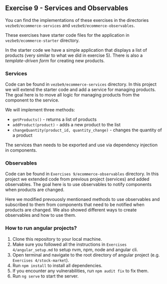 ## Exercise 9 - Services and Observables

You can find the implementations of these exercises in the directories `vezbe9/ecommerce-services` and `vezbe9/ecommerce-observables`.

These exercises have starter code files for the application in `vezbe9/ecommerce-starter` directory.

In the starter code we have a simple application that displays a list of products (very similar to what we did in exercise 5). There is also a *template-driven form* for creating new products.

### Services

Code can be found in `vezbe9/ecommerce-services` directory.
In this project we will extend the starter code and add a service for managing products. The goal here is to move all logic for managing products from the component to the service.

We will implement three methods: 
- `getProducts()` - returns a list of products
- `addProduct(product)` - adds a new product to the list
- `changeQuantity(product_id, quantity_change)` - changes the quantity of a product

The services than needs to be exported and use via dependency injection in components.

### Observables

Code can be found in `Exercises 9/ecommerce-observables` directory.
In this project we extended code from previous project (services) and added observables. The goal here is to use observables to notify components when products are changed.

Here we modified prevouosly mentionaed methods to use observables and subscribed to them from components that need to be notified when products are changed. We also showed different ways to create observables and how to use them.


### How to run angular projects?

1. Clone this repository to your local machine.
2. Make sure you followed all the instructions in `Exercises 4/angular_setup.md` to setup nvm, npm, node and angular cli.
3. Open terminal and navigate to the root directory of angular project (e.g. `Exercises 4/stock-market`).
4. Run `npm install` to install all dependencies.
5. If you encounter any vulnerabilities, run `npm audit fix` to fix them.
6. Run `ng serve` to start the server.
